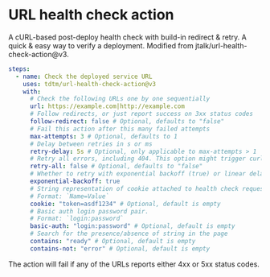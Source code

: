 # URL health check action

A cURL-based post-deploy health check with build-in redirect & retry. A quick & easy way to verify a deployment. Modified from jtalk/url-health-check-action@v3.

```yaml
steps:
  - name: Check the deployed service URL
    uses: tdtm/url-health-check-action@v3
    with:
      # Check the following URLs one by one sequentially
      url: https://example.com|http://example.com
      # Follow redirects, or just report success on 3xx status codes
      follow-redirect: false # Optional, defaults to "false"
      # Fail this action after this many failed attempts
      max-attempts: 3 # Optional, defaults to 1
      # Delay between retries in s or ms
      retry-delay: 5s # Optional, only applicable to max-attempts > 1
      # Retry all errors, including 404. This option might trigger curl upgrade.
      retry-all: false # Optional, defaults to "false"
      # Whether to retry with exponential backoff (true) or linear delay
      exponential-backoff: true
      # String representation of cookie attached to health check request.
      # Format: `Name=Value`
      cookie: "token=asdf1234" # Optional, default is empty
      # Basic auth login password pair.
      # Format: `login:password`
      basic-auth: "login:password" # Optional, default is empty
      # Search for the presence/absence of string in the page
      contains: "ready" # Optional, default is empty
      contains-not: "error" # Optional, default is empty
```

The action will fail if any of the URLs reports either 4xx or 5xx status codes.
